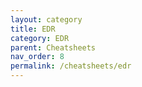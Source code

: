 ```yaml
---
layout: category
title: EDR
category: EDR
parent: Cheatsheets
nav_order: 8
permalink: /cheatsheets/edr
---
```

